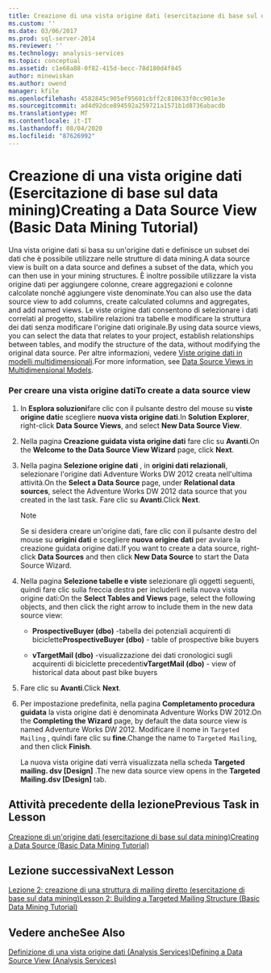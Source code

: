 ```yaml
---
title: Creazione di una vista origine dati (esercitazione di base sul data mining) | Microsoft Docs
ms.custom: ''
ms.date: 03/06/2017
ms.prod: sql-server-2014
ms.reviewer: ''
ms.technology: analysis-services
ms.topic: conceptual
ms.assetid: c1e68a88-0f82-415d-becc-78d180d4f845
author: minewiskan
ms.author: owend
manager: kfile
ms.openlocfilehash: 4582845c905ef95601cbff2c810633f0cc901e3e
ms.sourcegitcommit: ad4d92dce894592a259721a1571b1d8736abacdb
ms.translationtype: MT
ms.contentlocale: it-IT
ms.lasthandoff: 08/04/2020
ms.locfileid: "87626992"
---
```

# <a name="creating-a-data-source-view-basic-data-mining-tutorial"></a><span data-ttu-id="fa511-102">Creazione di una vista origine dati (Esercitazione di base sul data mining)</span><span class="sxs-lookup"><span data-stu-id="fa511-102">Creating a Data Source View (Basic Data Mining Tutorial)</span></span>
  <span data-ttu-id="fa511-103">Una vista origine dati si basa su un'origine dati e definisce un subset dei dati che è possibile utilizzare nelle strutture di data mining.</span><span class="sxs-lookup"><span data-stu-id="fa511-103">A data source view is built on a data source and defines a subset of the data, which you can then use in your mining structures.</span></span> <span data-ttu-id="fa511-104">È inoltre possibile utilizzare la vista origine dati per aggiungere colonne, creare aggregazioni e colonne calcolate nonché aggiungere viste denominate.</span><span class="sxs-lookup"><span data-stu-id="fa511-104">You can also use the data source view to add columns, create calculated columns and aggregates, and add named views.</span></span> <span data-ttu-id="fa511-105">Le viste origine dati consentono di selezionare i dati correlati al progetto, stabilire relazioni tra tabelle e modificare la struttura dei dati senza modificare l'origine dati originale.</span><span class="sxs-lookup"><span data-stu-id="fa511-105">By using data source views, you can select the data that relates to your project, establish relationships between tables, and modify the structure of the data, without modifying the original data source.</span></span> <span data-ttu-id="fa511-106">Per altre informazioni, vedere [Viste origine dati in modelli multidimensionali](https://docs.microsoft.com/analysis-services/multidimensional-models/data-source-views-in-multidimensional-models).</span><span class="sxs-lookup"><span data-stu-id="fa511-106">For more information, see [Data Source Views in Multidimensional Models](https://docs.microsoft.com/analysis-services/multidimensional-models/data-source-views-in-multidimensional-models).</span></span>  
  
### <a name="to-create-a-data-source-view"></a><span data-ttu-id="fa511-107">Per creare una vista origine dati</span><span class="sxs-lookup"><span data-stu-id="fa511-107">To create a data source view</span></span>  
  
1.  <span data-ttu-id="fa511-108">In **Esplora soluzioni**fare clic con il pulsante destro del mouse su **viste origine dati**e scegliere **nuova vista origine dati**.</span><span class="sxs-lookup"><span data-stu-id="fa511-108">In **Solution Explorer**, right-click **Data Source Views**, and select **New Data Source View**.</span></span>  
  
2.  <span data-ttu-id="fa511-109">Nella pagina **Creazione guidata vista origine dati** fare clic su **Avanti**.</span><span class="sxs-lookup"><span data-stu-id="fa511-109">On the **Welcome to the Data Source View Wizard** page, click **Next**.</span></span>  
  
3.  <span data-ttu-id="fa511-110">Nella pagina **Selezione origine dati** , in **origini dati relazionali**, selezionare l'origine dati Adventure Works DW 2012 creata nell'ultima attività.</span><span class="sxs-lookup"><span data-stu-id="fa511-110">On the **Select a Data Source** page, under **Relational data sources**, select the Adventure Works DW 2012 data source that you created in the last task.</span></span> <span data-ttu-id="fa511-111">Fare clic su **Avanti**.</span><span class="sxs-lookup"><span data-stu-id="fa511-111">Click **Next**.</span></span>  
  
    > [!NOTE]  
    >  <span data-ttu-id="fa511-112">Se si desidera creare un'origine dati, fare clic con il pulsante destro del mouse su **origini dati** e scegliere **nuova origine dati** per avviare la creazione guidata origine dati.</span><span class="sxs-lookup"><span data-stu-id="fa511-112">If you want to create a data source, right-click **Data Sources** and then click **New Data Source** to start the Data Source Wizard.</span></span>  
  
4.  <span data-ttu-id="fa511-113">Nella pagina **Selezione tabelle e viste** selezionare gli oggetti seguenti, quindi fare clic sulla freccia destra per includerli nella nuova vista origine dati:</span><span class="sxs-lookup"><span data-stu-id="fa511-113">On the **Select Tables and Views** page, select the following objects, and then click the right arrow to include them in the new data source view:</span></span>  
  
    -   <span data-ttu-id="fa511-114">**ProspectiveBuyer (dbo)** -tabella dei potenziali acquirenti di biciclette</span><span class="sxs-lookup"><span data-stu-id="fa511-114">**ProspectiveBuyer (dbo)** - table of prospective bike buyers</span></span>  
  
    -   <span data-ttu-id="fa511-115">**vTargetMail (dbo)** -visualizzazione dei dati cronologici sugli acquirenti di biciclette precedenti</span><span class="sxs-lookup"><span data-stu-id="fa511-115">**vTargetMail (dbo)** - view of historical data about past bike buyers</span></span>  
  
5.  <span data-ttu-id="fa511-116">Fare clic su **Avanti**.</span><span class="sxs-lookup"><span data-stu-id="fa511-116">Click **Next**.</span></span>  
  
6.  <span data-ttu-id="fa511-117">Per impostazione predefinita, nella pagina **Completamento procedura guidata** la vista origine dati è denominata Adventure Works DW 2012.</span><span class="sxs-lookup"><span data-stu-id="fa511-117">On the **Completing the Wizard** page, by default the data source view is named Adventure Works DW 2012.</span></span> <span data-ttu-id="fa511-118">Modificare il nome in `Targeted Mailing` , quindi fare clic su **fine**.</span><span class="sxs-lookup"><span data-stu-id="fa511-118">Change the name to `Targeted Mailing`, and then click **Finish**.</span></span>  
  
     <span data-ttu-id="fa511-119">La nuova vista origine dati verrà visualizzata nella scheda **Targeted mailing. dsv [Design]** .</span><span class="sxs-lookup"><span data-stu-id="fa511-119">The new data source view opens in the **Targeted Mailing.dsv [Design]** tab.</span></span>  
  
## <a name="previous-task-in-lesson"></a><span data-ttu-id="fa511-120">Attività precedente della lezione</span><span class="sxs-lookup"><span data-stu-id="fa511-120">Previous Task in Lesson</span></span>  
 [<span data-ttu-id="fa511-121">Creazione di un'origine dati &#40;esercitazione di base sul data mining&#41;</span><span class="sxs-lookup"><span data-stu-id="fa511-121">Creating a Data Source &#40;Basic Data Mining Tutorial&#41;</span></span>](../../2014/tutorials/creating-a-data-source-basic-data-mining-tutorial.md)  
  
## <a name="next-lesson"></a><span data-ttu-id="fa511-122">Lezione successiva</span><span class="sxs-lookup"><span data-stu-id="fa511-122">Next Lesson</span></span>  
 [<span data-ttu-id="fa511-123">Lezione 2: creazione di una struttura di mailing diretto &#40;esercitazione di base sul data mining&#41;</span><span class="sxs-lookup"><span data-stu-id="fa511-123">Lesson 2: Building a Targeted Mailing Structure &#40;Basic Data Mining Tutorial&#41;</span></span>](../../2014/tutorials/lesson-2-building-a-targeted-mailing-structure-basic-data-mining-tutorial.md)  
  
## <a name="see-also"></a><span data-ttu-id="fa511-124">Vedere anche</span><span class="sxs-lookup"><span data-stu-id="fa511-124">See Also</span></span>  
 [<span data-ttu-id="fa511-125">Definizione di una vista origine dati &#40;Analysis Services&#41;</span><span class="sxs-lookup"><span data-stu-id="fa511-125">Defining a Data Source View &#40;Analysis Services&#41;</span></span>](https://docs.microsoft.com/analysis-services/multidimensional-models/defining-a-data-source-view-analysis-services)  
  
  
